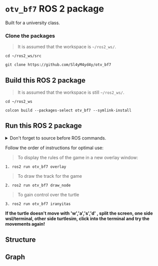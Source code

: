 # `otv_bf7` ROS 2 package
Built for a university class.
### Clone the packages
>It is assumed that the workspace is `~/ros2_ws/`.
``` 
cd ~/ros2_ws/src
```
```
git clone https://github.com/Sl4yM4yd4y/otv_bf7
```
## Build this ROS 2 package
>It is assumed that the workspace is still `~/ros2_ws/`.
```
cd ~/ros2_ws
```
```
colcon build --packages-select otv_bf7 --symlink-install
```
## Run this ROS 2 package
<details>
<summary> Don't forget to source before ROS commands.</summary>
source ~/ros2_ws/install/setup.bash
</details>

Follow the order of instructions for optimal use:
>To display the rules of the game in a new overlay window:
```
1. ros2 run otv_bf7 overlay
```
>To draw the track for the game
```
2. ros2 run otv_bf7 draw_node
```
>To gain control over the turtle
```
3. ros2 run otv_bf7 iranyitas
```
**If the turtle doesn't move with 'w','a','s','d' , split the screen, one side wsl/terminal, other side turtlesim, click into the terminal and try the movements again!**

## Structure

## Graph






